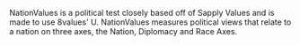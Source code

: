 NationValues is a political test closely based off of Sapply Values and is made to use 8values' U. NationValues measures political views that relate to a nation on three axes, the Nation, Diplomacy and Race Axes.
